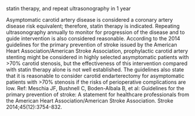 statin therapy, and repeat ultrasonography in 1 year

Asymptomatic carotid artery disease is considered a coronary artery disease risk equivalent; therefore,
statin therapy is indicated. Repeating ultrasonography annually to monitor for progression of the disease
and to guide intervention is also considered reasonable. According to the 2014 guidelines for the primary
prevention of stroke issued by the American Heart Association/American Stroke Association, prophylactic
carotid artery stenting might be considered in highly selected asymptomatic patients with >70% carotid
stenosis, but the effectiveness of this intervention compared with statin therapy alone is not well
established. The guidelines also state that it is reasonable to consider carotid endarterectomy for
asymptomatic patients with >70% stenosis if the risks of perioperative complications are low.
Ref: Meschia JF, Bushnell C, Boden-Albala B, et al: Guidelines for the primary prevention of stroke: A statement for healthcare
professionals from the American Heart Association/American Stroke Association. Stroke 2014;45(12):3754-832.